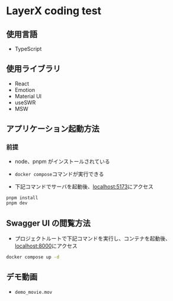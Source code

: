 # LayerX coding test

## 使用言語

- TypeScript

## 使用ライブラリ

- React
- Emotion
- Material UI
- useSWR
- MSW

## アプリケーション起動方法

### 前提

- node、pnpm がインストールされている
- `docker compose`コマンドが実行できる

- 下記コマンドでサーバを起動後、[localhost:5173](localhost:5173)にアクセス

```sh
pnpm install
pnpm dev
```

## Swagger UI の閲覧方法

- プロジェクトルートで下記コマンドを実行し、コンテナを起動後、[localhost:8000](localhost:8000)にアクセス

```sh
docker compose up -d
```

## デモ動画

- `demo_movie.mov`
